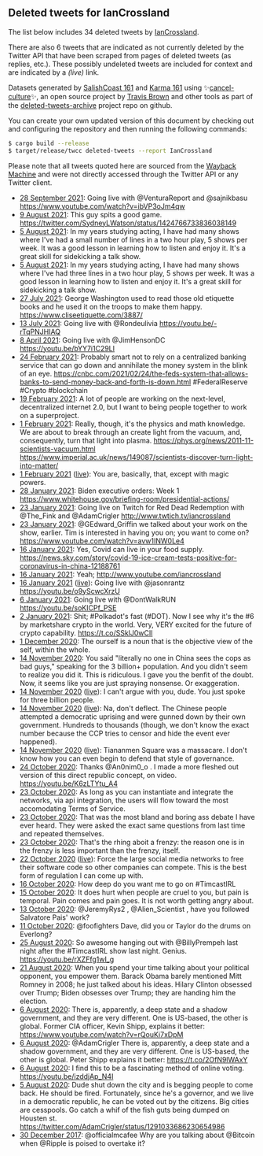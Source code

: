 ## Deleted tweets for IanCrossland

The list below includes 34 deleted tweets by
[IanCrossland](https://twitter.com/IanCrossland).

There are also 6 tweets that are indicated as not currently
deleted by the Twitter API that have been scraped from pages of deleted tweets (as replies, etc.).
These possibly undeleted tweets are included for context and are indicated by a _(live)_ link.

Datasets generated by [SalishCoast 161](https://twitter.com/SalishCoastA) and [Karma 161](https://twitter.com/KarmaOneSixOne) using ✨[cancel-culture](https://github.com/travisbrown/cancel-culture)✨, an open source project by [Travis Brown](https://twitter.com/travisbrown) and other tools as part of the [deleted-tweets-archive](https://github.com/salcoast/deleted-tweets-archive/) project repo on github.

You can create your own updated version of this document by checking out and configuring the
repository and then running the following commands:

```bash
$ cargo build --release
$ target/release/twcc deleted-tweets --report IanCrossland
```

Please note that all tweets quoted here are sourced from the
[Wayback Machine](https://web.archive.org) and were not directly accessed through the Twitter API or
any Twitter client.

* [28 September 2021](https://web.archive.org/web/20210928235542/https://twitter.com/IanCrossland/status/1443001472573001729): Going live with  @VenturaReport  and @sajnikbasu https://www.youtube.com/watch?v=ibVP3oJm4qw
* [ 9 August 2021](https://web.archive.org/web/20210809173736/https://twitter.com/IanCrossland/status/1424786913937002500): This guy spits a good game. https://twitter.com/SydneyLWatson/status/1424766733836038149
* [ 5 August 2021](https://web.archive.org/web/20210805000310/https://twitter.com/IanCrossland/status/1423071988873039874): In my years studying acting, I have had many shows where I've had a small number of lines in a two hour play, 5 shows per week. It was a good lesson in learning how to listen and enjoy it. It's a great skill for sidekicking a talk show.
* [ 5 August 2021](https://web.archive.org/web/20210805000052/https://twitter.com/IanCrossland/status/1423071435527004160): In my years studying acting, I have had many shows where I've had three lines in a two hour play, 5 shows per week. It was a good lesson in learning how to listen and enjoy it. It's a great skill for sidekicking a talk show.
* [27 July 2021](https://web.archive.org/web/20210727055354/https://twitter.com/IanCrossland/status/1419898799833686017): George Washington used to read those old etiquette books and he used it on the troops to make them happy. https://www.cliseetiquette.com/3887/
* [13 July 2021](https://web.archive.org/web/20210713235358/https://twitter.com/IanCrossland/status/1415097169472860161): Going live with @Rondeulivia https://youtu.be/-rTqPNJHIAQ
* [ 8 April 2021](https://web.archive.org/web/20210408235653/https://twitter.com/IanCrossland/status/1380308657380978688): Going live with @JimHensonDC https://youtu.be/bYY7i1C29LI
* [24 February 2021](https://web.archive.org/web/20210224223536/https://twitter.com/IanCrossland/status/1364705520637116420): Probably smart not to rely on a centralized banking service that can go down and annihilate the money system in the blink of an eye.   https://cnbc.com/2021/02/24/the-feds-system-that-allows-banks-to-send-money-back-and-forth-is-down.html    #FederalReserve   #Crypto   #blockchain
* [19 February 2021](https://web.archive.org/web/20210219171159/https://twitter.com/IanCrossland/status/1362812129485721606): A lot of people are working on the next-level, decentralized internet 2.0, but I want to being people together to work on a superproject.
* [ 1 February 2021](https://web.archive.org/web/20210201134246/https://twitter.com/IanCrossland/status/1356236511038070784): Really, though, it's the physics and math knowledge.  We are about to break through an create light from the vacuum, and, consequently, turn that light into plasma.   https://phys.org/news/2011-11-scientists-vacuum.html  https://www.imperial.ac.uk/news/149087/scientists-discover-turn-light-into-matter/
* [ 1 February 2021](https://web.archive.org/web/20210201134246/https://twitter.com/IanCrossland/status/1356236511038070784) ([live](https://twitter.com/IanCrossland/status/1356234206448390144)): You are, basically, that, except with magic powers.
* [28 January 2021](https://web.archive.org/web/20210128010823/https://twitter.com/IanCrossland/status/1354597109715107840): Biden executive orders: Week 1 https://www.whitehouse.gov/briefing-room/presidential-actions/
* [23 January 2021](https://web.archive.org/web/20210123044657/https://twitter.com/IanCrossland/status/1352840167703404544): Going live on Twitch for Red Dead Redemption with  @The_Fink  and  @AdamCrigler  http://www.twtich.tv/iancrossland
* [23 January 2021](https://web.archive.org/web/20210123034608/https://twitter.com/IanCrossland/status/1352824851107639298): @GEdward_Griffin  we talked about your work on the show, earlier.  Tim is interested in having you on; you want to come on? https://www.youtube.com/watch?v=avw1INW0Le4
* [16 January 2021](https://web.archive.org/web/20210116152352/https://twitter.com/IanCrossland/status/1350463633969577986): Yes, Covid can live in your food supply. https://news.sky.com/story/covid-19-ice-cream-tests-positive-for-coronavirus-in-china-12188761
* [16 January 2021](https://web.archive.org/web/20210116033602/https://twitter.com/IanCrossland/status/1350285626436890625): Yeah; http://www.youtube.com/iancrossland
* [16 January 2021](https://web.archive.org/web/20210116033602/https://twitter.com/IanCrossland/status/1350285626436890625) ([live](https://twitter.com/IanCrossland/status/1350244829003968513)): Going live with  @jasonrantz    https://youtu.be/o9yScwcXrzU
* [ 6 January 2021](https://web.archive.org/web/20210106005630/https://twitter.com/IanCrossland/status/1346621575706062849): Going live with  @DontWalkRUN  https://youtu.be/soKICPf_PSE
* [ 2 January 2021](https://web.archive.org/web/20210102213147/https://twitter.com/IanCrossland/status/1345482949412720640): Shit; #Polkadot's fast (#DOT).  Now I see why it's the #6 by marketshare crypto in the world.  Very, VERY excited for the future of crypto capability.  https://t.co/SSklJ0wCIl
* [ 1 December 2020](https://web.archive.org/web/20201201065132/https://twitter.com/IanCrossland/status/1333664918629920768): The ourself is a noun that is the objective view of the self, within the whole.
* [14 November 2020](https://web.archive.org/web/20201114150706/https://twitter.com/IanCrossland/status/1327628622010732544): You said "literally no one in China sees the cops as bad guys," speaking for the 3 billion+ population.  And you didn't seem to realize you did it.  This is ridiculous.  I gave you the benfit of the doubt.  Now, it seems like you are just spraying nonsense. Or exaggeration.
* [14 November 2020](https://web.archive.org/web/20201114150706/https://twitter.com/IanCrossland/status/1327628622010732544) ([live](https://twitter.com/IanCrossland/status/1327622781635354625)): I can't argue with you, dude.  You just spoke for three billion people.
* [14 November 2020](https://web.archive.org/web/20201114150706/https://twitter.com/IanCrossland/status/1327628622010732544) ([live](https://twitter.com/IanCrossland/status/1327582605332639748)): Na, don't deflect.  The Chinese people attempted a democratic uprising and were gunned down by their own government.  Hundreds to thousands (though, we don't know the exact number because the CCP tries to censor and hide the event ever happened).
* [14 November 2020](https://web.archive.org/web/20201114150706/https://twitter.com/IanCrossland/status/1327628622010732544) ([live](https://twitter.com/IanCrossland/status/1327518189098557440)): Tiananmen Square was a massacare.  I don't know how you can even begin to defend that style of governance.
* [24 October 2020](https://web.archive.org/web/20201024075451/https://twitter.com/IanCrossland/status/1319910187533275136): Thanks  @An0nim0_o .  I made a more fleshed out version of this direct republic concept, on video. https://youtu.be/K6zLTYtu_A4
* [23 October 2020](https://web.archive.org/web/20201023065041/https://twitter.com/IanCrossland/status/1319531583397912576): As long as you can instantiate and integrate the networks, via api integration, the users will flow toward the most accomodating Terms of Service.
* [23 October 2020](https://web.archive.org/web/20201023062434/https://twitter.com/IanCrossland/status/1319524883223748609): That was the most bland and boring ass debate I have ever heard.  They were asked the exact same questions from last time and repeated themselves.
* [23 October 2020](https://web.archive.org/web/20201023061632/https://twitter.com/IanCrossland/status/1319522846775873536): That's the rhing aboit a frenzy: the reason one is in the frenzy is less important than the frenzy, itself.
* [22 October 2020](https://web.archive.org/web/20201023065041/https://twitter.com/IanCrossland/status/1319531583397912576) ([live](https://twitter.com/IanCrossland/status/1319365037274861570)): Force the large social media networks to free their software code so other companies can compete.  This is the best form of regulation I can come up with.
* [16 October 2020](https://web.archive.org/web/20201016084710/https://twitter.com/IanCrossland/status/1317024223186083840): How deep do you want me to go on  #TimcastIRL
* [15 October 2020](https://web.archive.org/web/20201015075556/https://twitter.com/IanCrossland/status/1316648911684145152): It does hurt when people are cruel to you, but pain is temporal.  Pain comes and pain goes.  It is not worth getting angry about.
* [13 October 2020](https://web.archive.org/web/20201013191648/https://twitter.com/IanCrossland/status/1316095504632229889): @JeremyRys2 ,  @Alien_Scientist , have you followed Salvatore Pais' work?
* [11 October 2020](https://web.archive.org/web/20201011174438/https://twitter.com/IanCrossland/status/1315347476375908353): @foofighters  Dave, did you or Taylor do the drums on Everlong?
* [25 August 2020](https://web.archive.org/web/20200825233753/https://twitter.com/IanCrossland/status/1298404162888228864): So awesome hanging out with  @BillyPrempeh  last night after the  #TimcastIRL  show last night.  Genius. https://youtu.be/rXZFfg1wI_g
* [21 August 2020](https://web.archive.org/web/20200821074338/https://twitter.com/IanCrossland/status/1296714260706463745): When you spend your time talking about your political opponent, you empower them. Barack Obama barely mentioned Mitt Romney in 2008; he just talked about his ideas. Hilary Clinton obsessed over Trump; Biden obsesses over Trump; they are handing him the election.
* [ 6 August 2020](https://web.archive.org/web/20200806163612/https://twitter.com/IanCrossland/status/1291412433106546691): There is, apparently, a deep state and a shadow government, and they are very different.  One is US-based, the other is global.  Former CIA officer, Kevin Shipp, explains it better: https://www.youtube.com/watch?v=rQouKi7xDpM
* [ 6 August 2020](https://web.archive.org/web/20200806163337/https://twitter.com/IanCrossland/status/1291412121360781315): @AdamCrigler There is, apparently, a deep state and a shadow government, and they are very different.  One is US-based, the other is global.  Peter Shipp explains it better: https://t.co/2OfN9lWAxY
* [ 6 August 2020](https://web.archive.org/web/20200806124834/https://twitter.com/IanCrossland/status/1291355332527169539): I find this to be a fascinating method of online voting. https://youtu.be/izddjAp_N4I
* [ 5 August 2020](https://web.archive.org/web/20200805155137/https://twitter.com/IanCrossland/status/1291038847292387330): Dude shut down the city and is begging people to come back. He should be fired.  Fortunately, since he's a governor, and we live in a democratic republic, he can be voted out by the citizens.  Big cities are cesspools. Go catch a whif of the fish guts being dumped on Housten st. https://twitter.com/AdamCrigler/status/1291033686230654986
* [30 December 2017](https://web.archive.org/web/20171230035928/https://twitter.com/IanCrossland/status/946953860970528769): @officialmcafee Why are you talking about @Bitcoin when @Ripple is poised to overtake it?
